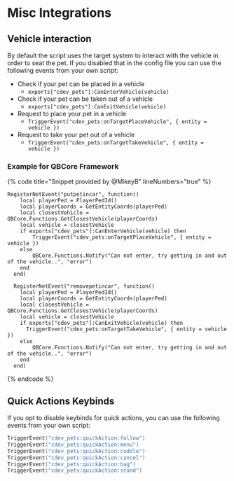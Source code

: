 # Misc Integrations

## Vehicle interaction

By default the script uses the target system to interact with the vehicle in order to seat the pet. If you disabled that in the config file you can use the following events from your own script:

* Check if your pet can be placed in a vehicle
  * `exports["cdev_pets"]:CanEnterVehicle(vehicle)`
* Check if your pet can be taken out of a vehicle
  * `exports["cdev_pets"]:CanExitVehicle(vehicle)`&#x20;
* Request to place your pet in a vehicle
  * `TriggerEvent("cdev_pets:onTargetPlaceVehicle", { entity = vehicle })`&#x20;
* &#x20;Request to take your pet out of a vehicle
  * `TriggerEvent("cdev_pets:onTargetTakeVehicle", { entity = vehicle })`&#x20;

### Example for QBCore Framework

{% code title="Snippet provided by @MikeyB" lineNumbers="true" %}
```etlua
RegisterNetEvent("putpetincar", function()
    local playerPed = PlayerPedId()
    local playerCoords = GetEntityCoords(playerPed)
    local closestVehicle = QBCore.Functions.GetClosestVehicle(playerCoords)
    local vehicle = closestVehicle
    if exports["cdev_pets"]:CanEnterVehicle(vehicle) then
        TriggerEvent("cdev_pets:onTargetPlaceVehicle", { entity = vehicle })
    else
        QBCore.Functions.Notify("Can not enter, try getting in and out of the vehicle..", "error")
    end
  end)
  
  RegisterNetEvent("removepetincar", function()
    local playerPed = PlayerPedId()
    local playerCoords = GetEntityCoords(playerPed)
    local closestVehicle = QBCore.Functions.GetClosestVehicle(playerCoords)
    local vehicle = closestVehicle
    if exports["cdev_pets"]:CanExitVehicle(vehicle) then
      TriggerEvent("cdev_pets:onTargetTakeVehicle", { entity = vehicle })
    else
        QBCore.Functions.Notify("Can not enter, try getting in and out of the vehicle..", "error")
    end
  end)
```
{% endcode %}

## Quick Actions Keybinds

If you opt to disable keybinds for quick actions, you can use the following events from your own script:

```lua
TriggerEvent("cdev_pets:quickAction:follow")
TriggerEvent("cdev_pets:quickAction:menu")
TriggerEvent("cdev_pets:quickAction:cuddle")
TriggerEvent("cdev_pets:quickAction:cancel")
TriggerEvent("cdev_pets:quickAction:bag")
TriggerEvent("cdev_pets:quickAction:stand")
```
